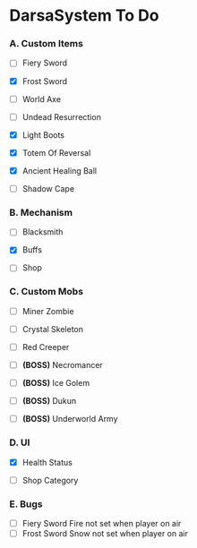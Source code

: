 # DarsaSystem To Do


### A. Custom Items
- [ ] Fiery Sword
- [x] Frost Sword
- [ ] World Axe
- [ ] Undead Resurrection
- [x] Light Boots
- [x] Totem Of Reversal
- [x] Ancient Healing Ball
- [ ] Shadow Cape


### B. Mechanism
- [ ] Blacksmith
- [x] Buffs
- [ ] Shop


### C. Custom Mobs
- [ ] Miner Zombie
- [ ] Crystal Skeleton
- [ ] Red Creeper
- [ ] **(BOSS)** Necromancer
- [ ] **(BOSS)** Ice Golem
- [ ] **(BOSS)** Dukun
- [ ] **(BOSS)** Underworld Army


### D. UI
- [x] Health Status 
- [ ] Shop Category


### E. Bugs
- [ ] Fiery Sword Fire not set when player on air
- [ ] Frost Sword Snow not set when player on air